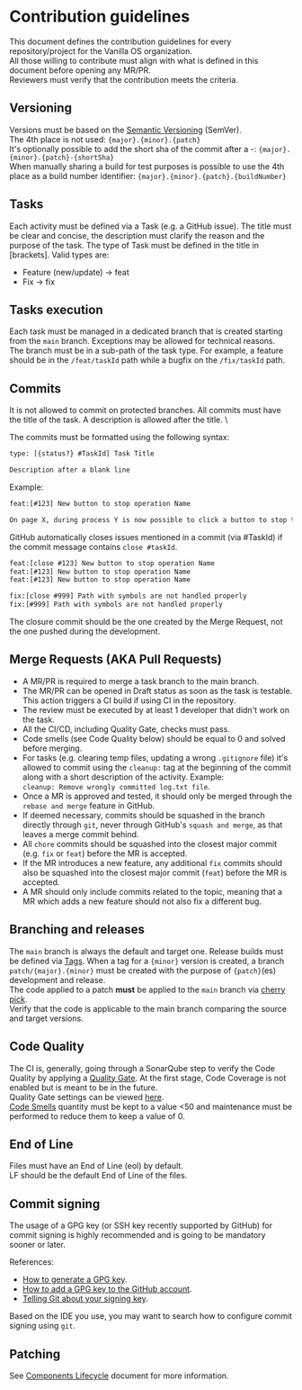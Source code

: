 # Contribution guidelines

This document defines the contribution guidelines for every repository/project for the Vanilla OS organization.\
All those willing to contribute must align with what is defined in this document before opening any MR/PR.\
Reviewers must verify that the contribution meets the criteria.

## Versioning

Versions must be based on the [Semantic Versioning](https://semver.org/) (SemVer).\
The 4th place is not used: `{major}.{minor}.{patch}`\
It's optionally possible to add the short sha of the commit after a -: `{major}.{minor}.{patch}-{shortSha}`\
When manually sharing a build for test purposes is possible to use the 4th place as a build number identifier: `{major}.{minor}.{patch}.{buildNumber}`

## Tasks

Each activity must be defined via a Task (e.g. a GitHub issue). The title must be clear and concise, the description must clarify the reason and the purpose of the task.
The type of Task must be defined in the title in [brackets]. Valid types are:

- Feature (new/update) -> feat
- Fix -> fix

## Tasks execution

Each task must be managed in a dedicated branch that is created starting from the `main` branch. Exceptions may be allowed for technical reasons.\
The branch must be in a sub-path of the task type. For example, a feature should be in the `/feat/taskId` path while a bugfix on the `/fix/taskId` path.

## Commits

It is not allowed to commit on protected branches. All commits must have the title of the task. A description is allowed after the title. \

The commits must be formatted using the following syntax:

```txt
type: [{status?} #TaskId] Task Title

Description after a blank line
```

Example:

```txt
feat:[#123] New button to stop operation Name

On page X, during process Y is now possible to click a button to stop the operation Name. There are a few conditions to be still handled.
```

GitHub automatically closes issues mentioned in a commit (via #TaskId) if the commit message contains `close #taskId`.

```txt
feat:[close #123] New button to stop operation Name
feat:[#123] New button to stop operation Name
feat:[#123] New button to stop operation Name
```

```txt
fix:[close #999] Path with symbols are not handled properly
fix:[#999] Path with symbols are not handled properly
```

The closure commit should be the one created by the Merge Request, not the one pushed during the development.

## Merge Requests (AKA Pull Requests)

- A MR/PR is required to merge a task branch to the main branch.
- The MR/PR can be opened in Draft status as soon as the task is testable. This action triggers a CI build if using CI in the repository.
- The review must be executed by at least 1 developer that didn't work on the task.
- All the CI/CD, including Quality Gate, checks must pass.
- Code smells (see Code Quality below) should be equal to 0 and solved before merging.
- For tasks (e.g. clearing temp files, updating a wrong `.gitignore` file) it's allowed to commit using the `cleanup:` tag at the beginning of the commit along with a short description of the activity. Example: \
`cleanup: Remove wrongly committed log.txt file`.
- Once a MR is approved and tested, it should only be merged through the `rebase and merge` feature in GitHub.
- If deemed necessary, commits should be squashed in the branch directly through `git`, never through GitHub's `squash and merge`, as that leaves a merge commit behind.
- All `chore` commits should be squashed into the closest major commit (e.g. `fix` or `feat`) before the MR is accepted.
- If the MR introduces a new feature, any additional `fix` commits should also be squashed into the closest major commit (`feat`) before the MR is accepted.
- A MR should only include commits related to the topic, meaning that a MR which adds a new feature should not also fix a different bug.

## Branching and releases

The `main` branch is always the default and target one. Release builds must be defined via [Tags](https://git-scm.com/book/en/v2/Git-Basics-Tagging). When a tag for a `{minor}` version is created, a branch `patch/{major}.{minor}` must be created with the purpose of `{patch}`(es) development and release. \
The code applied to a patch **must** be applied to the `main` branch via [cherry pick](https://git-scm.com/docs/git-cherry-pick). \
 Verify that the code is applicable to the main branch comparing the source and target versions.

## Code Quality

The CI is, generally, going through a SonarQube step to verify the Code Quality by applying a [Quality Gate](https://docs.sonarsource.com/sonarqube/latest/user-guide/quality-gates/). At the first stage, Code Coverage is not enabled but is meant to be in the future. \
Quality Gate settings can be viewed [here](https://sq.fabricators.ltd/quality_gates/show/Sonar%20way%20-%20No%20CodeCoverage). \
[Code Smells](https://en.wikipedia.org/wiki/Code_smell) quantity must be kept to a value <50 and maintenance must be performed to reduce them to keep a value of 0.

## End of Line

Files must have an End of Line (eol) by default. \
LF should be the default End of Line of the files.

## Commit signing

The usage of a GPG key (or SSH key recently supported by GitHub) for commit signing is highly recommended and is going to be mandatory sooner or later.

References:

- [How to generate a GPG key](https://docs.github.com/en/authentication/managing-commit-signature-verification/generating-a-new-gpg-key).
- [How to add a GPG key to the GitHub account](https://docs.github.com/en/authentication/managing-commit-signature-verification/adding-a-gpg-key-to-your-github-account).
- [Telling Git about your signing key](https://docs.github.com/en/authentication/managing-commit-signature-verification/telling-git-about-your-signing-key).

Based on the IDE you use, you may want to search how to configure commit signing using `git`.

## Patching

See [Components Lifecycle](https://vanillaos.org/components-lifecycle) document for more information.
